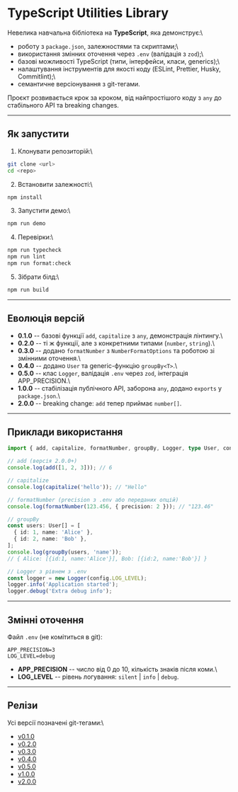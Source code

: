 # TypeScript Utilities Library

Невелика навчальна бібліотека на **TypeScript**, яка демонструє:\
- роботу з `package.json`, залежностями та скриптами;\
- використання змінних оточення через `.env` (валідація з `zod`);\
- базові можливості TypeScript (типи, інтерфейси, класи, generics);\
- налаштування інструментів для якості коду (ESLint, Prettier, Husky,
Commitlint);\
- семантичне версіонування з git-тегами.

Проєкт розвивається крок за кроком, від найпростішого коду з `any` до
стабільного API та breaking changes.

------------------------------------------------------------------------

## Як запустити

1.  Клонувати репозиторій:\

``` bash
git clone <url>
cd <repo>
```

2.  Встановити залежності:\

``` bash
npm install
```

3.  Запустити демо:\

``` bash
npm run demo
```

4.  Перевірки:\

``` bash
npm run typecheck
npm run lint
npm run format:check
```

5.  Зібрати білд:\

``` bash
npm run build
```

------------------------------------------------------------------------

## Еволюція версій

-   **0.1.0** -- базові функції `add`, `capitalize` з `any`,
    демонстрація лінтингу.\
-   **0.2.0** -- ті ж функції, але з конкретними типами (`number`,
    `string`).\
-   **0.3.0** -- додано `formatNumber` з `NumberFormatOptions` та
    роботою зі змінними оточення.\
-   **0.4.0** -- додано `User` та generic-функцію `groupBy<T>`.\
-   **0.5.0** -- клас `Logger`, валідація `.env` через `zod`, інтеграція
    APP_PRECISION.\
-   **1.0.0** -- стабілізація публічного API, заборона `any`, додано
    `exports` у `package.json`.\
-   **2.0.0** -- breaking change: `add` тепер приймає `number[]`.

------------------------------------------------------------------------

## Приклади використання

``` ts
import { add, capitalize, formatNumber, groupBy, Logger, type User, config } from 'my-lib';

// add (версія 2.0.0+)
console.log(add([1, 2, 3])); // 6

// capitalize
console.log(capitalize('hello')); // "Hello"

// formatNumber (precision з .env або переданих опцій)
console.log(formatNumber(123.456, { precision: 2 })); // "123.46"

// groupBy
const users: User[] = [
  { id: 1, name: 'Alice' },
  { id: 2, name: 'Bob' },
];
console.log(groupBy(users, 'name'));
// { Alice: [{id:1, name:'Alice'}], Bob: [{id:2, name:'Bob'}] }

// Logger з рівнем з .env
const logger = new Logger(config.LOG_LEVEL);
logger.info('Application started');
logger.debug('Extra debug info');
```

------------------------------------------------------------------------

## Змінні оточення

Файл `.env` (не комітиться в git):

``` env
APP_PRECISION=3
LOG_LEVEL=debug
```

-   **APP_PRECISION** -- число від 0 до 10, кількість знаків після
    коми.\
-   **LOG_LEVEL** -- рівень логування: `silent` \| `info` \| `debug`.

------------------------------------------------------------------------

## Релізи

Усі версії позначені git-тегами:\
- [v0.1.0](../../releases/tag/v0.1.0)
- [v0.2.0](../../releases/tag/v0.2.0)
- [v0.3.0](../../releases/tag/v0.3.0)
- [v0.4.0](../../releases/tag/v0.4.0)
- [v0.5.0](../../releases/tag/v0.5.0)
- [v1.0.0](../../releases/tag/v1.0.0)
- [v2.0.0](../../releases/tag/v2.0.0)
